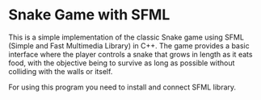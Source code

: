 # Snake Game with SFML

This is a simple implementation of the classic Snake game using SFML (Simple and Fast Multimedia Library) in C++. The game provides a basic interface where the player controls a snake that grows in length as it eats food, with the objective being to survive as long as possible without colliding with the walls or itself.

For using this program you need to install and connect SFML library.